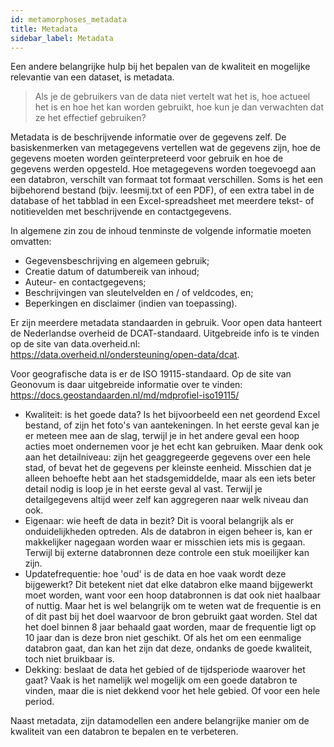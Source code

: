 ```yaml
---
id: metamorphoses_metadata
title: Metadata
sidebar_label: Metadata
---
```


Een andere belangrijke hulp bij het bepalen van de kwaliteit en mogelijke relevantie van een dataset, is metadata. 

> Als je de gebruikers van de data niet vertelt wat het is, hoe actueel het is en hoe het kan worden gebruikt, hoe kun je dan verwachten dat ze het effectief gebruiken?

Metadata is de beschrijvende informatie over de gegevens zelf. De basiskenmerken van metagegevens vertellen wat de gegevens zijn, hoe de gegevens moeten worden geïnterpreteerd voor gebruik en hoe de gegevens werden opgesteld. Hoe metagegevens worden toegevoegd aan een databron, verschilt van formaat tot formaat verschillen. Soms is het een bijbehorend bestand (bijv. leesmij.txt of een PDF), of een extra tabel in de database of het tabblad in een Excel-spreadsheet met meerdere tekst- of notitievelden met beschrijvende en contactgegevens. 

In algemene zin zou de inhoud tenminste de volgende informatie moeten omvatten:

- Gegevensbeschrijving en algemeen gebruik;
- Creatie datum of datumbereik van inhoud;
- Auteur- en contactgegevens;
- Beschrijvingen van sleutelvelden en / of veldcodes, en;
- Beperkingen en disclaimer (indien van toepassing).

Er zijn meerdere metadata standaarden in gebruik. Voor open data hanteert de Nederlandse overheid de DCAT-standaard. Uitgebreide info is te vinden op de site van data.overheid.nl: https://data.overheid.nl/ondersteuning/open-data/dcat.

Voor geografische data is er de ISO 19115-standaard. Op de site van Geonovum is daar uitgebreide informatie over te vinden: https://docs.geostandaarden.nl/md/mdprofiel-iso19115/

* Kwaliteit: is het goede data? Is het bijvoorbeeld een net geordend Excel bestand, of zijn het foto's van aantekeningen. In het eerste geval kan je er meteen mee aan de slag, terwijl je in het andere geval een hoop acties moet ondernemen voor je het echt kan gebruiken. Maar denk ook aan het detailniveau: zijn het geaggregeerde gegevens over een hele stad, of bevat het de gegevens per kleinste eenheid. Misschien dat je alleen behoefte hebt aan het stadsgemiddelde, maar als een iets beter detail nodig is loop je in het eerste geval al vast. Terwijl je detailgegevens altijd weer zelf kan aggregeren naar welk niveau dan ook. 
* Eigenaar: wie heeft de data in bezit? Dit is vooral belangrijk als er onduidelijkheden optreden. Als de databron in eigen beheer is, kan er makkelijker nagegaan worden waar er misschien iets mis is gegaan. Terwijl bij externe databronnen deze controle een stuk moeilijker kan zijn.
* Updatefrequentie: hoe 'oud' is de data en hoe vaak wordt deze bijgewerkt? Dit betekent niet dat elke databron elke maand bijgewerkt moet worden, want voor een hoop databronnen is dat ook niet haalbaar of nuttig. Maar het is wel belangrijk om te weten wat de frequentie is en of dit past bij het doel waarvoor de bron gebruikt gaat worden. Stel dat het doel binnen 8 jaar behaald gaat worden, maar de frequentie ligt op 10 jaar dan is deze bron niet geschikt. Of als het om een eenmalige databron gaat, dan kan het zijn dat deze, ondanks de goede kwaliteit, toch niet bruikbaar is.
* Dekking: beslaat de data het gebied of de tijdsperiode waarover het gaat? Vaak is het namelijk wel mogelijk om een goede databron te vinden, maar die is niet dekkend voor het hele gebied. Of voor een hele period.

Naast metadata, zijn datamodellen een andere belangrijke manier om de kwaliteit van een databron te bepalen en te verbeteren.